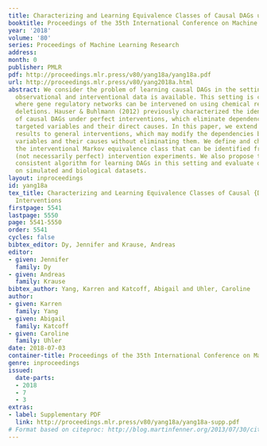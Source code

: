 ```yaml
---
title: Characterizing and Learning Equivalence Classes of Causal DAGs under Interventions
booktitle: Proceedings of the 35th International Conference on Machine Learning
year: '2018'
volume: '80'
series: Proceedings of Machine Learning Research
address: 
month: 0
publisher: PMLR
pdf: http://proceedings.mlr.press/v80/yang18a/yang18a.pdf
url: http://proceedings.mlr.press/v80/yang2018a.html
abstract: We consider the problem of learning causal DAGs in the setting where both
  observational and interventional data is available. This setting is common in biology,
  where gene regulatory networks can be intervened on using chemical reagents or gene
  deletions. Hauser & Buhlmann (2012) previously characterized the identifiability
  of causal DAGs under perfect interventions, which eliminate dependencies between
  targeted variables and their direct causes. In this paper, we extend these identifiability
  results to general interventions, which may modify the dependencies between targeted
  variables and their causes without eliminating them. We define and characterize
  the interventional Markov equivalence class that can be identified from general
  (not necessarily perfect) intervention experiments. We also propose the first provably
  consistent algorithm for learning DAGs in this setting and evaluate our algorithm
  on simulated and biological datasets.
layout: inproceedings
id: yang18a
tex_title: Characterizing and Learning Equivalence Classes of Causal {DAG}s under
  Interventions
firstpage: 5541
lastpage: 5550
page: 5541-5550
order: 5541
cycles: false
bibtex_editor: Dy, Jennifer and Krause, Andreas
editor:
- given: Jennifer
  family: Dy
- given: Andreas
  family: Krause
bibtex_author: Yang, Karren and Katcoff, Abigail and Uhler, Caroline
author:
- given: Karren
  family: Yang
- given: Abigail
  family: Katcoff
- given: Caroline
  family: Uhler
date: 2018-07-03
container-title: Proceedings of the 35th International Conference on Machine Learning
genre: inproceedings
issued:
  date-parts:
  - 2018
  - 7
  - 3
extras:
- label: Supplementary PDF
  link: http://proceedings.mlr.press/v80/yang18a/yang18a-supp.pdf
# Format based on citeproc: http://blog.martinfenner.org/2013/07/30/citeproc-yaml-for-bibliographies/
---
```

